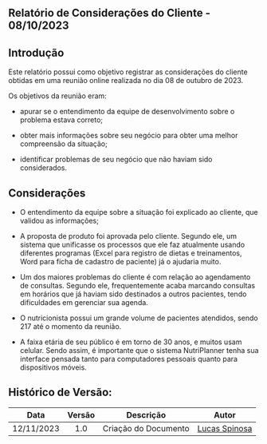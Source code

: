 ##	Relatório de Considerações do Cliente - 08/10/2023

##	Introdução 

Este relatório possui como objetivo registrar as considerações do cliente obtidas em uma reunião online realizada no dia 08 de outubro de 2023.

Os objetivos da reunião eram:

- apurar se o entendimento da equipe de desenvolvimento sobre o problema estava correto;

- obter mais informações sobre seu negócio para obter uma melhor compreensão da situação;

- identificar problemas de seu negócio que não haviam sido considerados.

##	Considerações

- O entendimento da equipe sobre a situação foi explicado ao cliente, que validou as informações;

- A proposta de produto foi aprovada pelo cliente. Segundo ele, um sistema que unificasse os processos que ele faz atualmente usando diferentes programas (Excel para registro de dietas e treinamentos, Word para ficha de cadastro de paciente) já o ajudaria muito.

- Um dos maiores problemas do cliente é com relação ao agendamento de consultas. Segundo ele, frequentemente acaba marcando consultas em horários que já haviam sido destinados a outros pacientes, tendo dificuldades em gerenciar sua agenda. 

- O nutricionista possui um grande volume de pacientes atendidos, sendo 217 até o momento da reunião. 

- A faixa etária de seu público é em torno de 30 anos, e muitos usam celular. Sendo assim, é importante que o sistema NutriPlanner tenha sua interface pensada tanto para computadores pessoais quanto para dispositivos móveis.


##  Histórico de Versão:

| **Data** | **Versão** | **Descrição** | **Autor** |
| :--------: | :--------: | :--------:  | :--------: | 
| 12/11/2023 | 1.0 | Criação do Documento  | [Lucas Spinosa](https://github.com/LucasSpinosa)  |